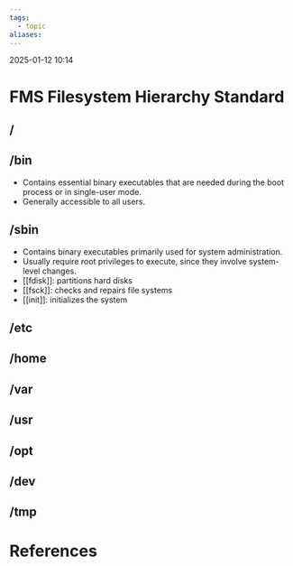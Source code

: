 ```yaml
---
tags:
  - topic
aliases:
---
```

2025-01-12 10:14
# FMS Filesystem Hierarchy Standard
## / 
## /bin
- Contains essential binary executables that are needed during the boot process or in single-user mode.
- Generally accessible to all users.
## /sbin
- Contains binary executables primarily used for system administration.
- Usually require root privileges to execute, since they involve system-level changes.
- [[fdisk]]: partitions hard disks
- [[fsck]]: checks and repairs file systems
- [[init]]: initializes the system
## /etc
## /home
## /var
## /usr
## /opt
## /dev
## /tmp
# References